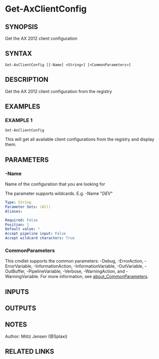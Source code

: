 ﻿---
external help file: ax2012.tools-help.xml
Module Name: ax2012.tools
online version:
schema: 2.0.0
---

# Get-AxClientConfig

## SYNOPSIS
Get the AX 2012 client configuration

## SYNTAX

```
Get-AxClientConfig [[-Name] <String>] [<CommonParameters>]
```

## DESCRIPTION
Get the AX 2012 client configuration from the registry

## EXAMPLES

### EXAMPLE 1
```
Get-AxClientConfig
```

This will get all available client configurations from the registry and display them.

## PARAMETERS

### -Name
Name of the configuration that you are looking for

The parameter supports wildcards.
E.g.
-Name "*DEV*"

```yaml
Type: String
Parameter Sets: (All)
Aliases:

Required: False
Position: 1
Default value: *
Accept pipeline input: False
Accept wildcard characters: True
```

### CommonParameters
This cmdlet supports the common parameters: -Debug, -ErrorAction, -ErrorVariable, -InformationAction, -InformationVariable, -OutVariable, -OutBuffer, -PipelineVariable, -Verbose, -WarningAction, and -WarningVariable. For more information, see [about_CommonParameters](http://go.microsoft.com/fwlink/?LinkID=113216).

## INPUTS

## OUTPUTS

## NOTES
Author: Mötz Jensen (@Splaxi)

## RELATED LINKS
